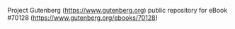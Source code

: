 Project Gutenberg (https://www.gutenberg.org) public repository for
eBook #70128 (https://www.gutenberg.org/ebooks/70128)
